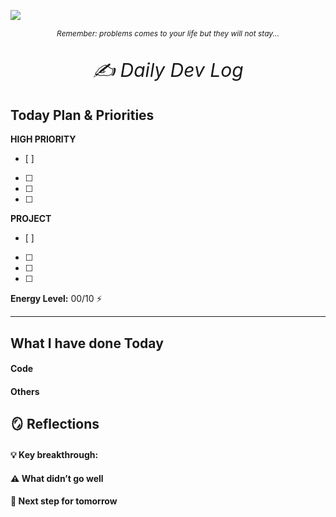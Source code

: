 <!-- <p align="center">
  <img src="../.resources/bg/daily-img-01.jpg" width="" style="border-radius:10px" />
</p> -->

![](http://localhost:3000/random-anime?seed={{seed}}&format=landscape)

<p align="center" style="font-style:italic; font-size:12px">Remember: problems comes to your life but they will not stay...</p>

<p align="center" class="diaryTitle" style="font-style:italic; font-size:30px">✍️ Daily Dev Log</p>

## Today Plan & Priorities

**HIGH PRIORITY**
  - [ ] 
  - [ ] 
  - [ ] 
  - [ ] 
**PROJECT**
  - [ ] 
  - [ ] 
  - [ ] 
  - [ ] 
**Energy Level:** 00/10 ⚡️

---

## What I have done Today

#### Code

#### Others


## 🪞 Reflections

#### 💡 Key breakthrough:


#### ⚠️ What didn’t go well


#### 🚀 Next step for tomorrow
